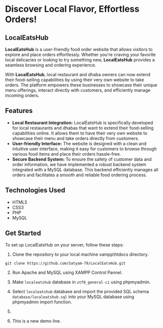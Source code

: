 # Discover Local Flavor, Effortless Orders!

## LocalEatsHub

**LocalEatsHub** is a user-friendly food order website that allows visitors to explore and place orders effortlessly. Whether you're craving your favorite local delicacies or looking to try something new, **LocalEatsHub** provides a seamless browsing and ordering experience.

With **LocalEatsHub**, local restaurant and dhaba owners can now extend their food-selling capabilities by using their very own website to take orders. The platform empowers these businesses to showcase their unique menu offerings, interact directly with customers, and efficiently manage incoming orders.

## Features
- **Local Restaurant Integration:** LocalEatsHub is specifically developed for local restaurants and dhabas that want to extend their food-selling capabilities online. It allows them to have their very own website to showcase their menu and take orders directly from customers.
- **User-friendly Interface:** The website is designed with a clean and intuitive user interface, making it easy for customers to browse through various food items and place their orders hassle-free.
- **Secure Backend System:** To ensure the safety of customer data and order information, we have implemented a robust backend system integrated with a MySQL database. This backend efficiently manages all orders and facilitates a smooth and reliable food ordering process.

## Technologies Used
- HTML5
- CSS3
- PHP
- MySQL

## Get Started

To set up LocalEatsHub on your server, follow these steps:
1. Clone the repository to your local machine xampp\htdocs directory.
```
git clone https://github.com/Satyam-79/LocalEatsHub.git
```

2. Run Apache and MySQL using XAMPP Control Pannel.

3. Make `localeatshub` database in `utf8_general-ci` using phpmyadmin.

4. Select `localeatshub` database and import the provided SQL schema `database/localeatshub.sql` into your MySQL database using phpmyadmin import function.

5. 
6. This is a new demo line.
